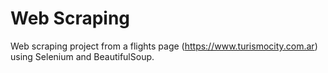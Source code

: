 # Web Scraping
Web scraping project from a flights page (https://www.turismocity.com.ar) using Selenium and BeautifulSoup.
